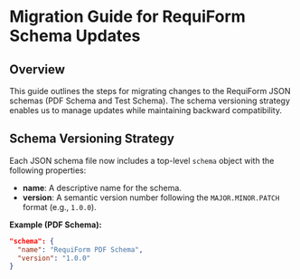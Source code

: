 # Migration Guide for RequiForm Schema Updates

## Overview

This guide outlines the steps for migrating changes to the RequiForm JSON schemas (PDF Schema and Test Schema). The schema versioning strategy enables us to manage updates while maintaining backward compatibility.

## Schema Versioning Strategy

Each JSON schema file now includes a top-level `schema` object with the following properties:

- **name**: A descriptive name for the schema.
- **version**: A semantic version number following the `MAJOR.MINOR.PATCH` format (e.g., `1.0.0`).

**Example (PDF Schema):**

```json
"schema": {
  "name": "RequiForm PDF Schema",
  "version": "1.0.0"
}
